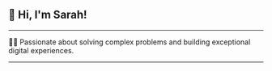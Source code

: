 ## 👋 Hi, I'm Sarah!


<hr>

👩‍💻 Passionate about solving complex problems and building exceptional digital experiences. 

<hr>

<!---
srhgeorgia/srhgeorgia is a ✨ special ✨ repository because its `README.md` (this file) appears on your GitHub profile.
You can click the Preview link to take a look at your changes.
--->
